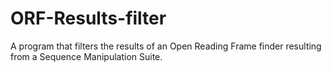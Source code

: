 # ORF-Results-filter
A program that filters the results of an Open Reading Frame finder resulting from a Sequence Manipulation Suite.
